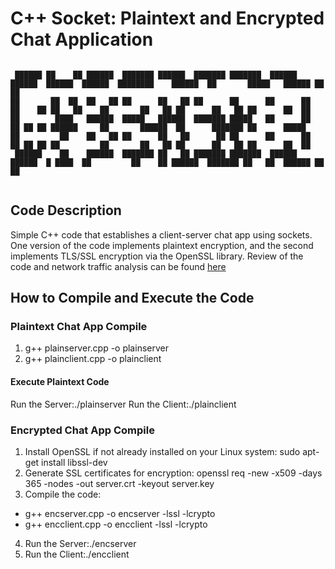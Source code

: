 # C++ Socket: Plaintext and Encrypted Chat Application

```

 ██████ ██    ██ ██████  ███████ ██████  ███████ ███████  ██████  ██████  ██████  ██████  ████████    ██████  ██       █████   ██████ ██   ██ 
██       ██  ██  ██   ██ ██      ██   ██ ██      ██      ██      ██      ██    ██ ██   ██    ██       ██   ██ ██      ██   ██ ██      ██  ██  
██        ████   ██████  █████   ██████  ███████ █████   ██      ██      ██ ██ ██ ██████     ██       ██████  ██      ███████ ██      █████   
██         ██    ██   ██ ██      ██   ██      ██ ██      ██      ██      ██ ██ ██ ██         ██       ██   ██ ██      ██   ██ ██      ██  ██  
 ██████    ██    ██████  ███████ ██   ██ ███████ ███████  ██████  ██████  █ ████  ██         ██    ██ ██████  ███████ ██   ██  ██████ ██   ██ 
                                                                                                                                                                                                                                                                                      
```

## Code Description
Simple C++ code that establishes a client-server chat app using sockets.
One version of the code implements plaintext encryption, and the second implements TLS/SSL encryption via the OpenSSL library.
Review of the code and network traffic analysis can be found [here](https://www.cyberseccaptain.black/p/encrypted-communication-the-basics)

## How to Compile and Execute the Code
### Plaintext Chat App Compile
1. g++ plainserver.cpp -o plainserver
2. g++ plainclient.cpp -o plainclient
#### Execute Plaintext Code
Run the Server:./plainserver
Run the Client:./plainclient

### Encrypted Chat App Compile
1. Install OpenSSL if not already installed on your Linux system: sudo apt-get install libssl-dev
2. Generate SSL certificates for encryption: openssl req -new -x509 -days 365 -nodes -out server.crt -keyout server.key
3. Compile the code: 
  - g++ encserver.cpp -o encserver -lssl -lcrypto
  - g++ encclient.cpp -o encclient -lssl -lcrypto
4. Run the Server:./encserver
5. Run the Client:./encclient
